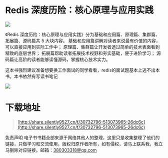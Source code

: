 # Redis 深度历险：核心原理与应用实践
![](https://tva1.sinaimg.cn/large/008i3skNgy1guan6hk342j607i09jaa202.jpg)

《Redis 深度历险：核心原理与应用实践》分为基础和应用篇、原理篇、集群篇、拓展篇、源码篇共 5 大块内容。
基础和应用篇讲解对读者来说最有价值的内容， 可以直接应用到实际工作中；
原理篇、集群篇让开发者透过简单的技术表面看到精致的底层世界；
拓展篇帮助读者拓展技术视野和夯实基础，便于进阶学习；
源码篇让高阶的读者能够读懂源码，掌握核心技术实力。

这本书强烈建议准备想要换工作面试的同学看看，redis的面试题基本上逃不出本书。本书依然有写读书笔记

![](https://tva1.sinaimg.cn/large/008i3skNgy1gu9mjebvqoj61dl0lmgov02.jpg)




# 下载地址
> [http://share.silently9527.cn/f/30732796-513073965-26dc6c](http://share.silently9527.cn/f/30732796-513073965-26dc6c)

免责声明
电子书书籍全部来源于网络其他人的整理，这里只是收集整理了他们的链接，只做学习和交流使用，版权归原作者所有，如有侵权，请马上联系我，我立马删除对应链接。邮箱：380303318@qq.com

